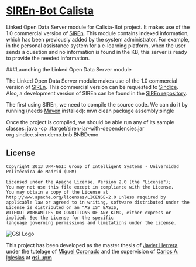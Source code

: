 # [SIREn-Bot Calista](https://github.com/gsi-upm/calista-bot/SIREn)


Linked Open Data Server module for Calista-Bot project. It makes use of the 1.0 commercial version of [SIREn](http://siren.sindice.com/). This module contains indexed information, which has been previously added by the system administrator. For example, in the personal assistance system for a e-learning platform, when the user sends a question and no information is found in the KB, this server is ready to provide the needed information. 



###Launching the Linked Open Data Server module


The Linked Open Data Server module makes use of the 1.0 commercial version of [SIREn](http://siren.sindice.com/). This commercial version can be requested to [Sindice](http://www.sindice.com/). Also, a development version of SIREn can be found in the [SIREn repository](https://github.com/rdelbru/SIREn/). 


The first using SIREn, we need to compile the source code. We can do it by running (needs [Maven](http://maven.apache.org) installed):
	mvn clean package assembly:single 


Once the project is compiled, we should be able run any of its sample classes:
	java -cp ./target/siren-jar-with-dependencies.jar org.sindice.siren.demo.bnb.BNBDemo


## License

```
Copyright 2013 UPM-GSI: Group of Intelligent Systems - Universidad Politécnica de Madrid (UPM)

Licensed under the Apache License, Version 2.0 (the "License"); 
You may not use this file except in compliance with the License. 
You may obtain a copy of the License at http://www.apache.org/licenses/LICENSE-2.0 Unless required by 
applicable law or agreed to in writing, software distributed under the License is distributed on an "AS IS" BASIS,
WITHOUT WARRANTIES OR CONDITIONS OF ANY KIND, either express or implied. See the License for the specific 
language governing permissions and limitations under the License.
```
![GSI Logo](http://gsi.dit.upm.es/templates/jgsi/images/logo.png)

This project has been developed as the master thesis of [Javier Herrera](https://github.com/javiherrera) under the tutelage of [Miguel Coronado](https://github.com/miguelcb84) and the supervision of [Carlos A. Iglesias](https://github.com/cif2cif) at [gsi-upm](https://github.com/gsi-upm)